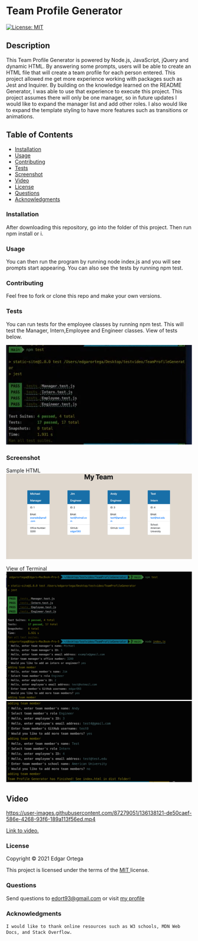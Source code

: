 # Team Profile Generator
[![License: MIT](https://img.shields.io/badge/License-MIT-brightgreen.svg)](https://opensource.org/licenses/MIT)

## Description
This Team Profile Generator is powered by Node.js, JavaScript, jQuery and dynamic HTML. By answering some prompts, users will be able to create an HTML file that will create a team profile for each person entered. This project allowed me get more experience working with packages such as Jest and Inquirer. By building on the knowledge learned on the README Generator, I was able to use that experience to execute this project. This project assumes there will only be one manager, so in future updates I would like to expand the manager list and add other roles. I also would like to expand the template styling to have more features such as transitions or animations.

## Table of Contents

- [Installation](#installation)
- [Usage](#usage)
- [Contributing](#contributing)
- [Tests](#tests)
- [Screenshot](#screenshot)
- [Video](#video)
- [License](#license)
- [Questions](#questions)
- [Acknowledgments](#acknowledgments)

### Installation
After downloading this repository, go into the folder of this project. Then run npm install or i.

### Usage
You can then run the program by running node index.js and you will see prompts start appearing. You can also see the tests by running npm test.

### Contributing
Feel free to fork or clone this repo and make your own versions.

### Tests
You can run tests for the employee classes  by running npm test. This will test the Manager, Intern,Employee and Engineer classes. View of tests below.

![plot](Assets/Images/tests.png) 

###  Screenshot 
Sample HTML 
![plot](Assets/Images/html.png)


View of Terminal
![plot](Assets/Images/term1.png)
![plot](Assets/Images/term2.png)


## Video

https://user-images.githubusercontent.com/87279051/136138121-de50caef-586e-4268-93f6-189a113f56ed.mp4


<a href ="https://watch.screencastify.com/v/Luc1ElbKFPmT6gxvXGKF" target= "_blank" > Link to video. </a> 


###  License

Copyright &copy; 2021 Edgar Ortega

This project is licensed under the terms of the <a href="https://opensource.org/licenses/MIT" target= "_blank" > MIT </a> license.

### Questions

Send questions to edort93@gmail.com or visit <a href="https://github.com/edgarO93" target= "_blank" >my profile </a><br>

### Acknowledgments

```
I would like to thank online resources such as W3 schools, MDN Web Docs, and Stack Overflow.
```
